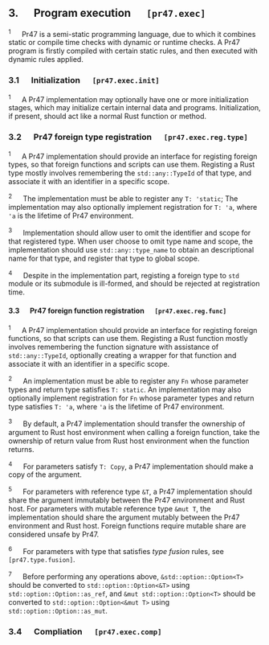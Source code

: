 ## 3. &emsp; Program execution &emsp; `[pr47.exec]`

<sup>1</sup> &emsp; Pr47 is a semi-static programming language, due to which it combines static or compile time checks with dynamic or runtime checks. A Pr47 program is firstly compiled with certain static rules, and then executed with dynamic rules applied.

### 3.1 &emsp; Initialization &emsp; `[pr47.exec.init]`

<sup>1</sup> &emsp; A Pr47 implementation may optionally have one or more initialization stages, which may initialize certain internal data and programs. Initialization, if present, should act like a normal Rust function or method.

### 3.2 &emsp; Pr47 foreign type registration &emsp; `[pr47.exec.reg.type]`

<sup>1</sup> &emsp; A Pr47 implementation should provide an interface for registing foreign types, so that foreign functions and scripts can use them. Registing a Rust type mostly involves remembering the `std::any::TypeId` of that type, and associate it with an identifier in a specific scope.

<sup>2</sup> &emsp; The implementation must be able to register any `T: 'static`; The implementation may also optionally implement registration for `T: 'a`, where `'a` is the lifetime of Pr47 environment.

<sup>3</sup> &emsp; Implementation should allow user to omit the identifier and scope for that registered type. When user choose to omit type name and scope, the implementation should use `std::any::type_name` to obtain an descriptional name for that type, and register that type to global scope.

<sup>4</sup> &emsp; Despite in the implementation part, registing a foreign type to `std` module or its submodule is ill-formed, and should be rejected at registration time.

#### 3.3 &emsp; Pr47 foreign function registration &emsp; `[pr47.exec.reg.func]`

<sup>1</sup> &emsp; A Pr47 implementation should provide an interface for registing foreign functions, so that scripts can use them. Registing a Rust function mostly involves remembering the function signature with assistance of `std::any::TypeId`, optionally creating a wrapper for that function and associate it with an identifier in a specific scope.

<sup>2</sup> &emsp; An implementation must be able to register any `Fn` whose parameter types and return type satisfies `T: static`. An implementation may also optionally implement registration for `Fn` whose parameter types and return type satisfies `T: 'a`, where `'a` is the lifetime of Pr47 environment.

<sup>3</sup> &emsp; By default, a Pr47 implementation should transfer the ownership of argument to Rust host environment when calling a foreign function, take the ownership of return value from Rust host environment when the function returns.

<sup>4</sup> &emsp; For parameters satisfy `T: Copy`, a Pr47 implementation should make a copy of the argument.

<sup>5</sup> &emsp; For parameters with reference type `&T`, a Pr47 implementation should share the argument immutably between the Pr47 environment and Rust host. For parameters with mutable reference type `&mut T`, the implementation should share the argument mutably between the Pr47 environment and Rust host. Foreign functions require mutable share are considered unsafe by Pr47.

<sup>6</sup> &emsp; For parameters with type that satisfies *type fusion* rules, see `[pr47.type.fusion]`. 

<sup>7</sup> &emsp; Before performing any operations above, `&std::option::Option<T>` should be converted to `std::option::Option<&T>` using `std::option::Option::as_ref`, and `&mut std::option::Option<T>` should be converted to `std::option::Option<&mut T>` using `std::option::Option::as_mut`.

### 3.4 &emsp; Compliation &emsp; `[pr47.exec.comp]`


